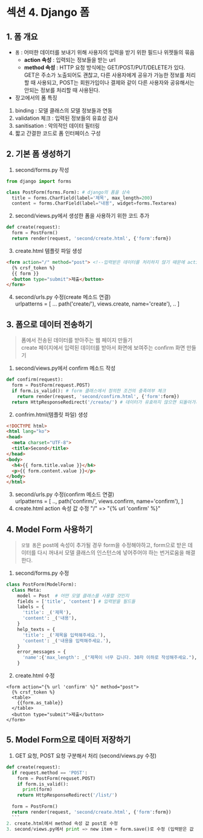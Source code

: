 # 섹션 4. Django 폼
## 1. 폼 개요
* `폼` : 어떠한 데이터를 보내기 위해 사용자의 입력을 받기 위한 필드나 위젯들의 묶음
  - __action 속성__ : 입력되는 정보들을 받는 url
  - __method 속성__ : HTTP 요청 방식에는 GET/POST/PUT/DELETE가 있다.</br>
    GET은 주소가 노출되어도 괜찮고, 다른 사용자에게 공유가 가능한 정보를 처리할 때 사용되고,
    POST는 회원가입이나 결제와 같이 다른 사용자와 공유해서는 안되는 정보를 처리할 때 사용된다.
* 장고에서의 폼 특징
1) binding : 모델 클래스의 모델 정보들과 연동
2) validation 체크 : 입력된 정보들의 유효성 검사
3) sanitisation : 악의적인 데이터 필터링
4) 짧고 간결한 코드로 폼 인터페이스 구성

## 2. 기본 폼 생성하기
1. second/forms.py 작성
  ```python
  from django import forms
  
  class PostForm(forms.Form): # django의 폼을 상속
    title = forms.CharField(label='제목', max_length=200)
    content = forms.CharField(label="내용", widget=forms.Textarea)
  ```
2. second/views.py에서 생성한 폼을 사용하기 위한 코드 추가
  ```python
  def create(request):
    form = PostForm()
    return render(request, 'second/create.html', {'form':form})
  ```
3. create.html 템플릿 파일 생성
  ```html
  <form action="/" method="post"> <!--입력받은 데이터를 처리하지 않기 때문에 action을 루트경로로 설정-->
    {% crsf_token %}
    {{ form }}
    <button type="submit">제출</button>
  </form>
  ```
4. second/urls.py 수정(create 메소드 연결)  
  urlpatterns = [ ... path('create/'), views.create, name='create'), .. ]
  
## 3. 폼으로 데이터 전송하기
> 폼에서 전송된 데이터를 받아주는 웹 페이지 만들기  
> create 페이지에서 입력된 데이터를 받아서 화면에 보여주는 confirm 화면 만들기

1. second/views.py에서 confirm 메소드 작성
  ```python
  def confirm(request):
    form = PostForm(request.POST)
    if form.is_valid(): # form 클래스에서 정의한 조건의 충족여부 체크
      return render(request, 'second/confirm.html', {'form':form})
    return HttpResponseRedirect('/create/') # 데이터가 유효하지 않으면 되돌아가기
  ```
2. confrim.html(템플릿 파일) 생성
  ```html
  <!DOCTYPE html>
  <html lang="ko">
  <head>
    <meta charset="UTF-8">
    <title>Second</title>
  </head>
  <body>
    <h4>{{ form.title.value }}</h4>
    <p>{{ form.content.value }}</p>
  </body>
  </html>  
  ```
3. second/urls.py 수정(confirm 메소드 연결)  
  urlpatterns = [ .., path('confirm/', views.confirm, name='confirm'), ]
4. create.html action 속성 값 수정
  "/" => "{% url 'confirm' %}"
  
## 4. Model Form 사용하기
> `모델 폼`은 post에 속성이 추가될 경우 form을 수정해야하고, form으로 받은 데이터를 다시 꺼내서 모델 클래스의 인스턴스에 넣어주어야 하는 번거로움을 해결한다.

1. second/forms.py 수정
  ```python
  class PostForm(ModelForm):
    class Meta:
      model = Post  # 어떤 모델 클래스를 사용할 것인지
      fields = ['title', 'content'] # 입력받을 필드들
      labels = {
        'title': _('제목'),
        'content': _('내용'),
      }
      help_texts = {
        'title': _('제목을 입력해주세요.'),
        'content': _('내용을 입력해주세요.'),
      }
      error_messages = {
        'name':{'max_length': _("제목이 너무 깁니다. 30자 이하로 작성해주세요."),},
      }
  ```
2. create.html 수정
  ```pyhton
  <form action="{% url 'confirm' %}" method="post">
    {% crsf_token %}
    <table>
      {{form.as_table}}
    </table>
    <button type="submit">제출</button>
  </form>
  ```
  
## 5. Model Form으로 데이터 저장하기
1. GET 요청, POST 요청 구분해서 처리 (second/views.py 수정)
  ```python
  def create(request):
    if request.method == 'POST':
      form = PostForm(requset.POST)
      if form.is_valid():
        print(form)
      return HttpResponseRedirect('/list/')
    
    form = PostForm()
    return render(request, 'second/create.html', {'form':form})
    ```
2. create.html에서 method 속성 값 post로 수정
3. second/views.py에서 print => new item = form.save()로 수정 (입력받은 값 저장)
  
